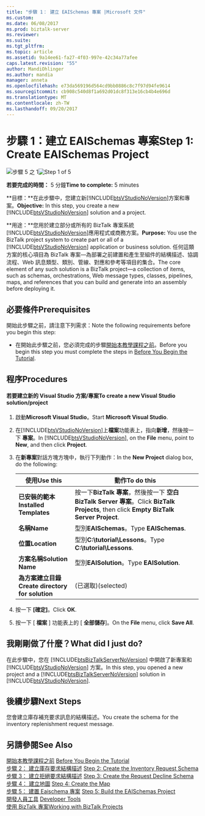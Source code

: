 ```yaml
---
title: "步驟 1： 建立 EAISchemas 專案 |Microsoft 文件"
ms.custom: 
ms.date: 06/08/2017
ms.prod: biztalk-server
ms.reviewer: 
ms.suite: 
ms.tgt_pltfrm: 
ms.topic: article
ms.assetid: 9a14ee61-fa27-4f03-997e-42c34a77afee
caps.latest.revision: "55"
author: MandiOhlinger
ms.author: mandia
manager: anneta
ms.openlocfilehash: e73da569196d564cd9bb0886c8c7f97d94fe9614
ms.sourcegitcommit: cb908c540d8f1a692d01dc8f313e16cb4b4e696d
ms.translationtype: MT
ms.contentlocale: zh-TW
ms.lasthandoff: 09/20/2017
---
```

# <a name="step-1-create-eaischemas-project"></a><span data-ttu-id="e46a9-102">步驟 1：建立 EAISchemas 專案</span><span class="sxs-lookup"><span data-stu-id="e46a9-102">Step 1: Create EAISchemas Project</span></span>
<span data-ttu-id="e46a9-103">![步驟 5 之 1](../core/media/step-1of5.gif "Step_1of5")</span><span class="sxs-lookup"><span data-stu-id="e46a9-103">![Step 1 of 5](../core/media/step-1of5.gif "Step_1of5")</span></span>  
  
 <span data-ttu-id="e46a9-104">**若要完成的時間：** 5 分鐘</span><span class="sxs-lookup"><span data-stu-id="e46a9-104">**Time to complete:** 5 minutes</span></span>  
  
 <span data-ttu-id="e46a9-105">**目標：**在此步驟中，您建立新[!INCLUDE[btsVStudioNoVersion](../includes/btsvstudionoversion-md.md)]方案和專案。</span><span class="sxs-lookup"><span data-stu-id="e46a9-105">**Objective:** In this step, you create a new [!INCLUDE[btsVStudioNoVersion](../includes/btsvstudionoversion-md.md)] solution and a project.</span></span>  
  
 <span data-ttu-id="e46a9-106">**用途：**您用於建立部分或所有的 BizTalk 專案系統[!INCLUDE[btsVStudioNoVersion](../includes/btsvstudionoversion-md.md)]應用程式或商務方案。</span><span class="sxs-lookup"><span data-stu-id="e46a9-106">**Purpose:** You use the BizTalk project system to create part or all of a [!INCLUDE[btsVStudioNoVersion](../includes/btsvstudionoversion-md.md)] application or business solution.</span></span> <span data-ttu-id="e46a9-107">任何這類方案的核心項目為 BizTalk 專案—為部署之前建置和產生至組件的結構描述、協調流程、Web 訊息類型、類別、管線、對應和參考等項目的集合。</span><span class="sxs-lookup"><span data-stu-id="e46a9-107">The core element of any such solution is a BizTalk project—a collection of items, such as schemas, orchestrations, Web message types, classes, pipelines, maps, and references that you can build and generate into an assembly before deploying it.</span></span>  
  
## <a name="prerequisites"></a><span data-ttu-id="e46a9-108">必要條件</span><span class="sxs-lookup"><span data-stu-id="e46a9-108">Prerequisites</span></span>  
 <span data-ttu-id="e46a9-109">開始此步驟之前，請注意下列需求：</span><span class="sxs-lookup"><span data-stu-id="e46a9-109">Note the following requirements before you begin this step:</span></span>  
  
-   <span data-ttu-id="e46a9-110">在開始此步驟之前，您必須完成的步驟[開始本教學課程之前](../core/before-you-begin-the-tutorial.md)。</span><span class="sxs-lookup"><span data-stu-id="e46a9-110">Before you begin this step you must complete the steps in [Before You Begin the Tutorial](../core/before-you-begin-the-tutorial.md).</span></span>  
  
## <a name="procedures"></a><span data-ttu-id="e46a9-111">程序</span><span class="sxs-lookup"><span data-stu-id="e46a9-111">Procedures</span></span>  
  
#### <a name="to-create-a-new-visual-studio-solutionproject"></a><span data-ttu-id="e46a9-112">若要建立新的 Visual Studio 方案/專案</span><span class="sxs-lookup"><span data-stu-id="e46a9-112">To create a new Visual Studio solution/project</span></span>  
  
1.  <span data-ttu-id="e46a9-113">啟動**Microsoft Visual Studio**。</span><span class="sxs-lookup"><span data-stu-id="e46a9-113">Start **Microsoft Visual Studio**.</span></span>  
  
2.  <span data-ttu-id="e46a9-114">在[!INCLUDE[btsVStudioNoVersion](../includes/btsvstudionoversion-md.md)]上**檔案**功能表上，指向**新增**，然後按一下 **專案**。</span><span class="sxs-lookup"><span data-stu-id="e46a9-114">In [!INCLUDE[btsVStudioNoVersion](../includes/btsvstudionoversion-md.md)], on the **File** menu, point to **New**, and then click **Project**.</span></span>  
  
3.  <span data-ttu-id="e46a9-115">在**新專案**對話方塊方塊中，執行下列動作：</span><span class="sxs-lookup"><span data-stu-id="e46a9-115">In the **New Project** dialog box, do the following:</span></span>  
  
    |<span data-ttu-id="e46a9-116">使用</span><span class="sxs-lookup"><span data-stu-id="e46a9-116">Use this</span></span>|<span data-ttu-id="e46a9-117">動作</span><span class="sxs-lookup"><span data-stu-id="e46a9-117">To do this</span></span>|  
    |--------------|----------------|  
    |<span data-ttu-id="e46a9-118">**已安裝的範本**</span><span class="sxs-lookup"><span data-stu-id="e46a9-118">**Installed Templates**</span></span>|<span data-ttu-id="e46a9-119">按一下**BizTalk 專案**，然後按一下 **空白 BizTalk Server 專案**。</span><span class="sxs-lookup"><span data-stu-id="e46a9-119">Click **BizTalk Projects**, then click **Empty BizTalk Server Project**.</span></span>|  
    |<span data-ttu-id="e46a9-120">**名稱**</span><span class="sxs-lookup"><span data-stu-id="e46a9-120">**Name**</span></span>|<span data-ttu-id="e46a9-121">型別**EAISchemas**。</span><span class="sxs-lookup"><span data-stu-id="e46a9-121">Type **EAISchemas**.</span></span>|  
    |<span data-ttu-id="e46a9-122">**位置**</span><span class="sxs-lookup"><span data-stu-id="e46a9-122">**Location**</span></span>|<span data-ttu-id="e46a9-123">型別**C:\tutorial\Lessons**。</span><span class="sxs-lookup"><span data-stu-id="e46a9-123">Type **C:\tutorial\Lessons**.</span></span>|  
    |<span data-ttu-id="e46a9-124">**方案名稱**</span><span class="sxs-lookup"><span data-stu-id="e46a9-124">**Solution Name**</span></span>|<span data-ttu-id="e46a9-125">型別**EAISolution**。</span><span class="sxs-lookup"><span data-stu-id="e46a9-125">Type **EAISolution**.</span></span>|  
    |<span data-ttu-id="e46a9-126">**為方案建立目錄**</span><span class="sxs-lookup"><span data-stu-id="e46a9-126">**Create directory for solution**</span></span>|<span data-ttu-id="e46a9-127">(已選取)</span><span class="sxs-lookup"><span data-stu-id="e46a9-127">(selected)</span></span>|  
  
4.  <span data-ttu-id="e46a9-128">按一下 **[確定]**。</span><span class="sxs-lookup"><span data-stu-id="e46a9-128">Click **OK**.</span></span>  
  
5.  <span data-ttu-id="e46a9-129">按一下 [ **檔案** ] 功能表上的 [ **全部儲存**]。</span><span class="sxs-lookup"><span data-stu-id="e46a9-129">On the **File** menu, click **Save All**.</span></span>  
  
## <a name="what-did-i-just-do"></a><span data-ttu-id="e46a9-130">我剛剛做了什麼？</span><span class="sxs-lookup"><span data-stu-id="e46a9-130">What did I just do?</span></span>  
 <span data-ttu-id="e46a9-131">在此步驟中，您在 [!INCLUDE[btsBizTalkServerNoVersion](../includes/btsbiztalkservernoversion-md.md)] 中開啟了新專案和 [!INCLUDE[btsVStudioNoVersion](../includes/btsvstudionoversion-md.md)] 方案。</span><span class="sxs-lookup"><span data-stu-id="e46a9-131">In this step, you opened a new project and a [!INCLUDE[btsBizTalkServerNoVersion](../includes/btsbiztalkservernoversion-md.md)] solution in [!INCLUDE[btsVStudioNoVersion](../includes/btsvstudionoversion-md.md)].</span></span>  
  
## <a name="next-steps"></a><span data-ttu-id="e46a9-132">後續步驟</span><span class="sxs-lookup"><span data-stu-id="e46a9-132">Next Steps</span></span>  
 <span data-ttu-id="e46a9-133">您會建立庫存補充要求訊息的結構描述。</span><span class="sxs-lookup"><span data-stu-id="e46a9-133">You create the schema for the inventory replenishment request message.</span></span>  
  
## <a name="see-also"></a><span data-ttu-id="e46a9-134">另請參閱</span><span class="sxs-lookup"><span data-stu-id="e46a9-134">See Also</span></span>  
 <span data-ttu-id="e46a9-135">[開始本教學課程之前](../core/before-you-begin-the-tutorial.md) </span><span class="sxs-lookup"><span data-stu-id="e46a9-135">[Before You Begin the Tutorial](../core/before-you-begin-the-tutorial.md) </span></span>  
 <span data-ttu-id="e46a9-136">[步驟 2： 建立庫存要求結構描述](../core/step-2-create-the-inventory-request-schema.md) </span><span class="sxs-lookup"><span data-stu-id="e46a9-136">[Step 2: Create the Inventory Request Schema](../core/step-2-create-the-inventory-request-schema.md) </span></span>  
 <span data-ttu-id="e46a9-137">[步驟 3： 建立拒絕要求結構描述](../core/step-3-create-the-request-decline-schema.md) </span><span class="sxs-lookup"><span data-stu-id="e46a9-137">[Step 3: Create the Request Decline Schema](../core/step-3-create-the-request-decline-schema.md) </span></span>  
 <span data-ttu-id="e46a9-138">[步驟 4： 建立地圖](../core/step-4-create-the-map.md) </span><span class="sxs-lookup"><span data-stu-id="e46a9-138">[Step 4: Create the Map](../core/step-4-create-the-map.md) </span></span>  
 <span data-ttu-id="e46a9-139">[步驟 5： 建置 Eaischema 專案](../core/step-5-build-the-eaischemas-project.md) </span><span class="sxs-lookup"><span data-stu-id="e46a9-139">[Step 5: Build the EAISchemas Project](../core/step-5-build-the-eaischemas-project.md) </span></span>  
 <span data-ttu-id="e46a9-140">[開發人員工具](../core/developer-tools.md) </span><span class="sxs-lookup"><span data-stu-id="e46a9-140">[Developer Tools](../core/developer-tools.md) </span></span>  
 [<span data-ttu-id="e46a9-141">使用 BizTalk 專案</span><span class="sxs-lookup"><span data-stu-id="e46a9-141">Working with BizTalk Projects</span></span>](../core/working-with-biztalk-projects.md)